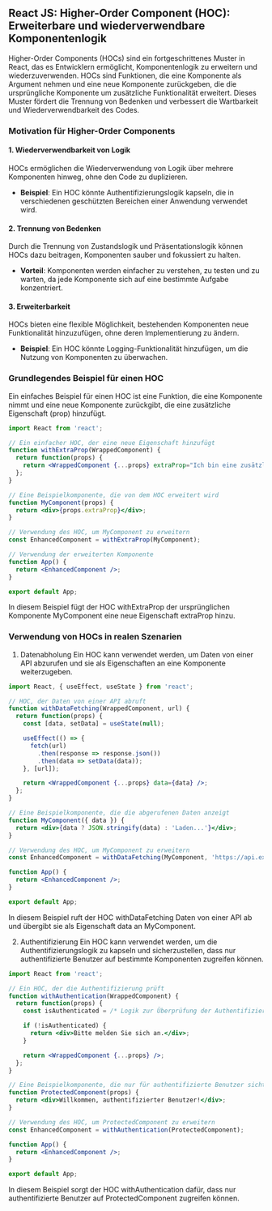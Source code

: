 ## React JS: Higher-Order Component (HOC): Erweiterbare und wiederverwendbare Komponentenlogik

Higher-Order Components (HOCs) sind ein fortgeschrittenes Muster in React, das es Entwicklern ermöglicht, Komponentenlogik zu erweitern und wiederzuverwenden. HOCs sind Funktionen, die eine Komponente als Argument nehmen und eine neue Komponente zurückgeben, die die ursprüngliche Komponente um zusätzliche Funktionalität erweitert. Dieses Muster fördert die Trennung von Bedenken und verbessert die Wartbarkeit und Wiederverwendbarkeit des Codes.

### Motivation für Higher-Order Components

#### 1. Wiederverwendbarkeit von Logik

HOCs ermöglichen die Wiederverwendung von Logik über mehrere Komponenten hinweg, ohne den Code zu duplizieren.

- **Beispiel**: Ein HOC könnte Authentifizierungslogik kapseln, die in verschiedenen geschützten Bereichen einer Anwendung verwendet wird.

#### 2. Trennung von Bedenken

Durch die Trennung von Zustandslogik und Präsentationslogik können HOCs dazu beitragen, Komponenten sauber und fokussiert zu halten.

- **Vorteil**: Komponenten werden einfacher zu verstehen, zu testen und zu warten, da jede Komponente sich auf eine bestimmte Aufgabe konzentriert.

#### 3. Erweiterbarkeit

HOCs bieten eine flexible Möglichkeit, bestehenden Komponenten neue Funktionalität hinzuzufügen, ohne deren Implementierung zu ändern.

- **Beispiel**: Ein HOC könnte Logging-Funktionalität hinzufügen, um die Nutzung von Komponenten zu überwachen.

### Grundlegendes Beispiel für einen HOC

Ein einfaches Beispiel für einen HOC ist eine Funktion, die eine Komponente nimmt und eine neue Komponente zurückgibt, die eine zusätzliche Eigenschaft (prop) hinzufügt.

```jsx
import React from 'react';

// Ein einfacher HOC, der eine neue Eigenschaft hinzufügt
function withExtraProp(WrappedComponent) {
  return function(props) {
    return <WrappedComponent {...props} extraProp="Ich bin eine zusätzliche Eigenschaft!" />;
  };
}

// Eine Beispielkomponente, die von dem HOC erweitert wird
function MyComponent(props) {
  return <div>{props.extraProp}</div>;
}

// Verwendung des HOC, um MyComponent zu erweitern
const EnhancedComponent = withExtraProp(MyComponent);

// Verwendung der erweiterten Komponente
function App() {
  return <EnhancedComponent />;
}

export default App;
```

In diesem Beispiel fügt der HOC withExtraProp der ursprünglichen Komponente MyComponent eine neue Eigenschaft extraProp hinzu.

### Verwendung von HOCs in realen Szenarien
1. Datenabholung
Ein HOC kann verwendet werden, um Daten von einer API abzurufen und sie als Eigenschaften an eine Komponente weiterzugeben.

```jsx
import React, { useEffect, useState } from 'react';

// HOC, der Daten von einer API abruft
function withDataFetching(WrappedComponent, url) {
  return function(props) {
    const [data, setData] = useState(null);

    useEffect(() => {
      fetch(url)
        .then(response => response.json())
        .then(data => setData(data));
    }, [url]);

    return <WrappedComponent {...props} data={data} />;
  };
}

// Eine Beispielkomponente, die die abgerufenen Daten anzeigt
function MyComponent({ data }) {
  return <div>{data ? JSON.stringify(data) : 'Laden...'}</div>;
}

// Verwendung des HOC, um MyComponent zu erweitern
const EnhancedComponent = withDataFetching(MyComponent, 'https://api.example.com/data');

function App() {
  return <EnhancedComponent />;
}

export default App;
```

In diesem Beispiel ruft der HOC withDataFetching Daten von einer API ab und übergibt sie als Eigenschaft data an MyComponent.

2. Authentifizierung
Ein HOC kann verwendet werden, um die Authentifizierungslogik zu kapseln und sicherzustellen, dass nur authentifizierte Benutzer auf bestimmte Komponenten zugreifen können.

```jsx
import React from 'react';

// Ein HOC, der die Authentifizierung prüft
function withAuthentication(WrappedComponent) {
  return function(props) {
    const isAuthenticated = /* Logik zur Überprüfung der Authentifizierung */;

    if (!isAuthenticated) {
      return <div>Bitte melden Sie sich an.</div>;
    }

    return <WrappedComponent {...props} />;
  };
}

// Eine Beispielkomponente, die nur für authentifizierte Benutzer sichtbar ist
function ProtectedComponent(props) {
  return <div>Willkommen, authentifizierter Benutzer!</div>;
}

// Verwendung des HOC, um ProtectedComponent zu erweitern
const EnhancedComponent = withAuthentication(ProtectedComponent);

function App() {
  return <EnhancedComponent />;
}

export default App;

```

In diesem Beispiel sorgt der HOC withAuthentication dafür, dass nur authentifizierte Benutzer auf ProtectedComponent zugreifen können.